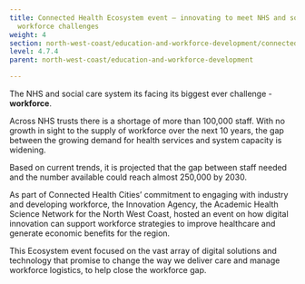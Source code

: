 ```yaml
---
title: Connected Health Ecosystem event – innovating to meet NHS and social care
  workforce challenges
weight: 4
section: north-west-coast/education-and-workforce-development/connected-health-ecosystem-event-innovating-to-meet-nhs-and-social-care-workforce-challenges
level: 4.7.4
parent: north-west-coast/education-and-workforce-development

---
```

The NHS and social care system its facing its biggest ever challenge - **workforce**.  
 
Across NHS trusts there is a shortage of more than 100,000 staff. With no growth in sight to the supply of workforce over the next 10 years, the gap between the growing demand for health services and system capacity is widening. 

Based on current trends, it is projected that the gap between staff needed and the number available could reach almost 250,000 by 2030.  

As part of Connected Health Cities’ commitment to engaging with industry and developing workforce, the Innovation Agency, the Academic Health Science Network for the North West Coast, hosted an event on how digital innovation can support workforce strategies to improve healthcare and generate economic benefits for the region. 
 
This Ecosystem event focused on the vast array of digital solutions and technology that promise to change the way we deliver care and manage workforce logistics, to help close the workforce gap.  

        
